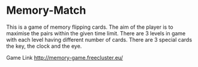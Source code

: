 # Memory-Match

This is a game of memory flipping cards.
The aim of the player is to maximise the pairs within the given time limit.
There are 3 levels in game with each level having different number of cards.
There are 3 special cards the key, the clock and the eye.

Game Link
http://memory-game.freecluster.eu/
